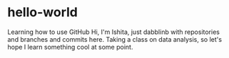 # hello-world
Learning how to use GitHub
Hi, I'm Ishita, just dabblinb with repositories and branches and commits here. Taking a class on data analysis, so let's hope I learn something cool at some point.
